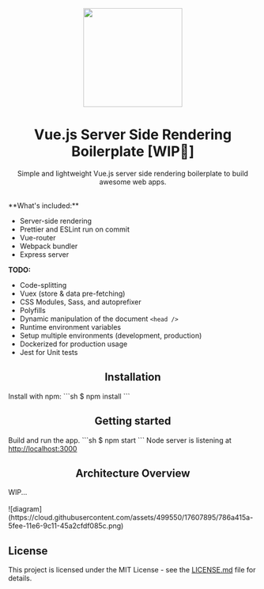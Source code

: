 <div align="center">
  <a href="https://github.com/webpack/webpack">
    <img width="200" height="200" src="https://vuejs.org/images/logo.png">
  </a>
  <br>
  <h1>Vue.js Server Side Rendering Boilerplate [WIP🚧]</h1>
  <p>
    Simple and lightweight Vue.js server side rendering boilerplate to build awesome web apps.
  </p>
</div>
<br>
**What's included:**

- Server-side rendering
- Prettier and ESLint run on commit
- Vue-router
- Webpack bundler
- Express server

**TODO:**

- Code-splitting
- Vuex (store & data pre-fetching)
- CSS Modules, Sass, and autoprefixer
- Polyfills
- Dynamic manipulation of the document `<head />`
- Runtime environment variables
- Setup multiple environments (development, production)
- Dockerized for production usage
- Jest for Unit tests

<h2 align="center">Installation</h2>
Install with npm:
```sh
$ npm install
```
<h2 align="center">Getting started</h2>
Build and run the app.
```sh
$ npm start
```
Node server is listening at <a href="http://localhost:3000">http://localhost:3000</a>

<h2 align="center">Architecture Overview</h2>
WIP...
<br><br>
![diagram](https://cloud.githubusercontent.com/assets/499550/17607895/786a415a-5fee-11e6-9c11-45a2cfdf085c.png)

## License

This project is licensed under the MIT License - see the [LICENSE.md](LICENSE.md) file for details.
